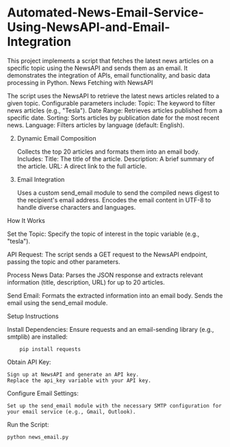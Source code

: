 # Automated-News-Email-Service-Using-NewsAPI-and-Email-Integration
This project implements a script that fetches the latest news articles on a specific topic using the NewsAPI and sends them as an email. It demonstrates the integration of APIs, email functionality, and basic data processing in Python.
 News Fetching with NewsAPI

  The script uses the NewsAPI to retrieve the latest news articles related to a given topic.
  Configurable parameters include:
        Topic: The keyword to filter news articles (e.g., "Tesla").
        Date Range: Retrieves articles published from a specific date.
        Sorting: Sorts articles by publication date for the most recent news.
        Language: Filters articles by language (default: English).

2. Dynamic Email Composition

    Collects the top 20 articles and formats them into an email body.
    Includes:
        Title: The title of the article.
        Description: A brief summary of the article.
        URL: A direct link to the full article.

3. Email Integration

    Uses a custom send_email module to send the compiled news digest to the recipient's email address.
    Encodes the email content in UTF-8 to handle diverse characters and languages.

How It Works

  Set the Topic:
      Specify the topic of interest in the topic variable (e.g., "tesla").

  API Request:
      The script sends a GET request to the NewsAPI endpoint, passing the topic and other parameters.

  Process News Data:
      Parses the JSON response and extracts relevant information (title, description, URL) for up to 20 articles.

  Send Email:
      Formats the extracted information into an email body.
      Sends the email using the send_email module.

Setup Instructions

  Install Dependencies:
      Ensure requests and an email-sending library (e.g., smtplib) are installed:

        pip install requests

Obtain API Key:

    Sign up at NewsAPI and generate an API key.
    Replace the api_key variable with your API key.

Configure Email Settings:

    Set up the send_email module with the necessary SMTP configuration for your email service (e.g., Gmail, Outlook).

Run the Script:

    python news_email.py

